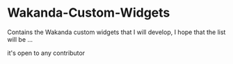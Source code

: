 Wakanda-Custom-Widgets
======================

Contains the Wakanda custom widgets that I will develop, I hope that the list will be ...

it's open to any contributor
